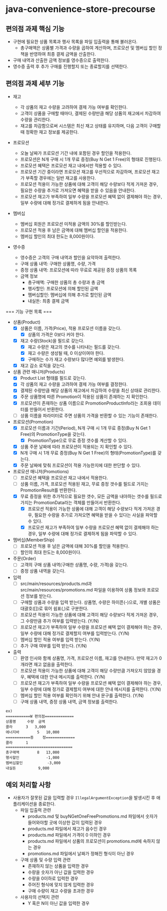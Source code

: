 # java-convenience-store-precourse

## 편의점 과제 핵심 기능

- 구현에 필요한 상품 목록과 행사 목록을 파일 입출력을 통해 불러온다.
    - 총구매액은 상품별 가격과 수량을 곱하여 계산하며, 프로모션 및 멤버십 할인 정책을 반영하여 최종 결제 금액을 산출한다.
- 구매 내역과 산출한 금액 정보를 영수증으로 출력한다.
- 영수증 출력 후 추가 구매를 진행할지 또는 종료할지를 선택한다.

## 편의점 과제 세부 기능

- 재고
    - 각 상품의 재고 수량을 고려하여 결제 가능 여부를 확인한다.
    - 고객이 상품을 구매할 때마다, 결제된 수량만큼 해당 상품의 재고에서 차감하여 수량을 관리한다.
    - 재고를 차감함으로써 시스템은 최신 재고 상태를 유지하며, 다음 고객이 구매할 때 정확한 재고 정보를 제공한다.

- 프로모션
    - 오늘 날짜가 프로모션 기간 내에 포함된 경우 할인을 적용한다.
    - 프로모션은 N개 구매 시 1개 무료 증정(Buy N Get 1 Free)의 형태로 진행된다.
    - 프로모션 혜택은 프로모션 재고 내에서만 적용할 수 있다.
    - 프로모션 기간 중이라면 프로모션 재고를 우선적으로 차감하며, 프로모션 재고가 부족할 경우에는 일반 재고를 사용한다.
    - 프로모션 적용이 가능한 상품에 대해 고객이 해당 수량보다 적게 가져온 경우, 필요한 수량을 추가로 가져오면 혜택을 받을 수 있음을 안내한다.
    - 프로모션 재고가 부족하여 일부 수량을 프로모션 혜택 없이 결제해야 하는 경우, 일부 수량에 대해 정가로 결제하게 됨을 안내한다.

- 멤버십
    - 멤버십 회원은 프로모션 미적용 금액의 30%를 할인받는다.
    - 프로모션 적용 후 남은 금액에 대해 멤버십 할인을 적용한다.
    - 멤버십 할인의 최대 한도는 8,000원이다.

- 영수증
    - 영수증은 고객의 구매 내역과 할인을 요약하여 출력한다.
    - 구매 상품 내역: 구매한 상품명, 수량, 가격
    - 증정 상품 내역: 프로모션에 따라 무료로 제공된 증정 상품의 목록
    - 금액 정보
        - 총구매액: 구매한 상품의 총 수량과 총 금액
        - 행사할인: 프로모션에 의해 할인된 금액
        - 멤버십할인: 멤버십에 의해 추가로 할인된 금액
        - 내실돈: 최종 결제 금액

=== 기능 구현 목록 ===

- 상품(Product)
    - [x] 상품은 이름, 가격(Price), 적용 프로모션 이름을 갖는다.
        - [x] 상품의 가격은 0보다 커야 한다.
    - [x] 재고 수량(Stock)을 필드로 갖는다.
        - [x] 재고 수량은 재고의 갯수를 나타내는 필드를 갖는다.
        - [x] 재고 수량은 생성될 때, 0 이상이여야 한다.
        - [x] 구매하는 수가 재고 수량보다 많다면 예외를 발생한다.
    - [x] 재고 감소 로직을 갖는다.

- 상품 관련 매니저(Products)
    - [x] Product List 형태를 필드로 갖는다.
    - [x] 각 상품의 재고 수량을 고려하여 결제 가능 여부를 결정한다.
    - [x] 결제된 수량만큼 해당 상품의 재고에서 차감하여 수량을 최신 상태로 관리한다.
    - [x] 주문 상품명에 따른 Promotion이 적용된 상품이 존재하는 지 확인한다.
    - [x] 프로모션이 존재하는 상품 이름으로 PromotionProductInfo라는 조회용 데이터를 만들어서 반환한다.
    - [ ] 상품 이름을 파라미터로 주면 상품의 가격을 반환할 수 있는 기능이 존재한다.

- 프로모션(Promotion)
    - [x] 프로모션 이름과 기간(Period), N개 구매 시 1개 무료 증정(Buy N Get 1 Free)의 PromotionType을 갖는다.
        - [x] PromotionType으로 무료 증정 갯수를 계산할 수 있다.
    - [x] 상품 주문 날짜에 따라 프로모션이 적용되는 지 확인할 수 있다.
    - [x] N개 구매 시 1개 무료 증정(Buy N Get 1 Free)의 형태(PromotionType)를 갖는다.
    - [x] 주문 날짜에 맞춰 프로모션이 적용 가능한지에 대한 판단할 수 있다.

- 프로모션 매니저(Promotions)
    - [ ] 프로모션 혜택을 프로모션 재고 내에서 적용한다.
    - [ ] 상품 이름, 가격, 프로모션 적용된 재고, 무료 증정 갯수를 필드로 가지는 PromotionResult를 반환한다.
    - [x] 무료 증정을 위한 추가적으로 필요한 갯수, 모든 금액을 내야하는 갯수를 필드로 가지는 PromotionData라는 객체를 만들어서 반환한다.
        - [x] 프로모션 적용이 가능한 상품에 대해 고객이 해당 수량보다 적게 가져온 경우, 필요한 수량을 추가로 가져오면 혜택을 받을 수 있다는 사실을 파악할 수 있다.
        - [x] 프로모션 재고가 부족하여 일부 수량을 프로모션 혜택 없이 결제해야 하는 경우, 일부 수량에 대해 정가로 결제하게 됨을 파악할 수 있다.

- 멤버십(MemberShip)
    - [ ] 프로모션 적용 후 남은 금액에 대해 30%를 할인을 적용한다.
    - [ ] 할인의 최대 한도는 8,000원이다.

- 주문(Order)
    - [ ] 고객의 구매 상품 내역(구매한 상품명, 수량, 가격)을 갖는다.
    - [ ] 증정 상품 내역을 갖는다.

- 입력
    - [ ] src/main/resources/products.md과 src/main/resources/promotions.md 파일을 이용하여 상품 정보와 프로모션 정보를 받는다.
    - [ ] 구매할 상품과 수량을 입력 받는다. 상품명, 수량은 하이픈(-)으로, 개별 상품은 대괄호([])로 묶어 쉼표(,)로 구분한다.
    - [ ] 프로모션 적용이 가능한 상품에 대해 고객이 해당 수량보다 적게 가져온 경우, 그 수량만큼 추가 여부를 입력받는다. (Y/N)
    - [ ] 프로모션 재고가 부족하여 일부 수량을 프로모션 혜택 없이 결제해야 하는 경우, 일부 수량에 대해 정가로 결제할지 여부를 입력받는다. (Y/N)
    - [ ] 멤버십 할인 적용 여부를 입력 받는다. (Y/N)
    - [ ] 추가 구매 여부를 입력 받는다. (Y/N)

- 출력
    - [ ] 환영 인사와 함께 상품명, 가격, 프로모션 이름, 재고를 안내한다. 만약 재고가 0개라면 재고 없음을 출력한다.
    - [ ] 프로모션 적용이 가능한 상품에 대해 고객이 해당 수량만큼 가져오지 않았을 경우, 혜택에 대한 안내 메시지를 출력한다. (Y/N)
    - [ ] 프로모션 재고가 부족하여 일부 수량을 프로모션 혜택 없이 결제해야 하는 경우, 일부 수량에 대해 정가로 결제할지 여부에 대한 안내 메시지를 출력한다. (Y/N)
    - [ ] 멤버십 할인 적용 여부를 확인하기 위해 안내 문구를 출력한다. (Y/N)
    - [ ] 구매 상품 내역, 증정 상품 내역, 금액 정보를 출력한다.

```
ex)
===========W 편의점=============
상품명		수량	금액
콜라		3 	3,000
에너지바 		5 	10,000
===========증	정=============
콜라		1
==============================
총구매액		8	13,000
행사할인			-1,000
멤버십할인			-3,000
내실돈			 9,000
```

## 예외 처리할 사항

- 사용자가 잘못된 값을 입력할 경우 `IllegalArgumentException`을 발생시킨 후 애플리케이션을 종료한다.
    - 파일 입출력 관련
        - products.md 및 buyNGetOneFreePromotions.md 파일에서 숫자가 들어와야할 곳에 이상한 값이 입력된 경우
        - products.md 파일에서 재고가 음수인 경우
        - products.md 파일에서 가격이 0 이하인 경우
        - products.md 파일에서 상품의 프로모션이 promotions.md에 속하지 않는 경우
        - promotions.md 파일에서 날짜가 정해진 형식이 아닌 경우
    - 구매 상품 및 수량 입력 관련
        - 존재하지 않는 상품을 입력한 경우
        - 수량을 숫자가 아닌 값을 입력한 경우
        - 수량을 0이하로 입력한 경우
        - 주어진 형식에 맞지 않게 입력한 경우
        - 구매 수량이 재고 수량을 초과한 경우
    - 사용자의 선택지 관련
        - Y 혹은 N이 아닌 값을 입력한 경우
